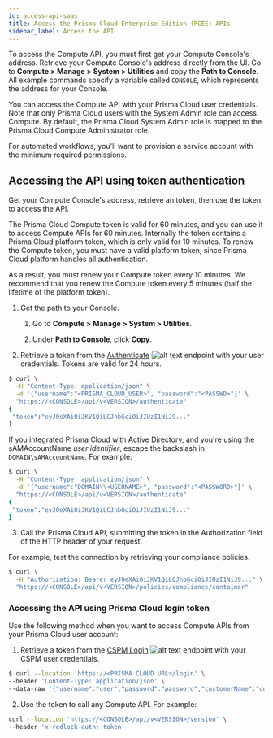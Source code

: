 ```yaml
---
id: access-api-saas
title: Access the Prisma Cloud Enterprise Edition (PCEE) APIs
sidebar_label: Access the API
---
```


To access the Compute API, you must first get your Compute Console's address.
Retrieve your Compute Console's address directly from the UI.
Go to **Compute > Manage > System > Utilities** and copy the **Path to Console**.
All example commands specify a variable called `CONSOLE`, which represents the address for your Console.

You can access the Compute API with your Prisma Cloud user credentials.
Note that only Prisma Cloud users with the System Admin role can access Compute.
By default, the Prisma Cloud System Admin role is mapped to the Prisma Cloud Compute Administrator role.

For automated workflows, you'll want to provision a service account with the minimum required permissions.

## Accessing the API using token authentication

Get your Compute Console's address, retrieve an token, then use the token to access the API.

The Prisma Cloud Compute token is valid for 60 minutes, and you can use it to access Compute APIs for 60 minutes.
Internally the token contains a Prisma Cloud platform token, which is only valid for 10 minutes.
To renew the Compute token, you must have a valid platform token, since Prisma Cloud platform handles all authentication.

As a result, you must renew your Compute token every 10 minutes.
We recommend that you renew the Compute token every 5 minutes (half the lifetime of the platform token).

1. Get the path to your Console.

   1. Go to **Compute > Manage > System > Utilities**.

   2. Under **Path to Console**, click **Copy**.

2. Retrieve a token from the [Authenticate](/prisma-cloud/api/cwpp/post-authenticate/) ![alt text](/icons/api-icon-pan-dev.svg) endpoint with your user credentials.
   Tokens are valid for 24 hours.

```bash
$ curl \
  -H "Content-Type: application/json" \
  -d '{"username":"<PRISMA_CLOUD_USER>", "password":"<PASSWD>"}' \
  "https://<CONSOLE>/api/v<VERSION>/authenticate"
{
 "token":"eyJ0eXAiOiJKV1QiLCJhbGciOiJIUzI1NiJ9..."
}
```

If you integrated Prisma Cloud with Active Directory, and you're using the sAMAccountName _user identifier_, escape the backslash in `DOMAIN\sAMAccountName`.
For example:

```bash
$ curl \
  -H "Content-Type: application/json" \
  -d '{"username":"DOMAIN\\<USERNAME>", "password":"<PASSWORD>"}' \
  "https://<CONSOLE>/api/v<VERSION>/authenticate"
{
 "token":"eyJ0eXAiOiJKV1QiLCJhbGciOiJIUzI1NiJ9..."
}
```

3. Call the Prisma Cloud API, submitting the token in the Authorization field of the HTTP header of your request.

For example, test the connection by retrieving your compliance policies.

```bash
$ curl \
  -H "Authorization: Bearer eyJ0eXAiOiJKV1QiLCJhbGciOiJIUzI1NiJ9..." \
  "https://<CONSOLE>/api/v<VERSION>/policies/compliance/container"
```

### Accessing the API using Prisma Cloud login token

Use the following method when you want to access Compute APIs from your Prisma Cloud user account:

1. Retrieve a token from the [CSPM Login](/prisma-cloud/api/cspm/app-login/) ![alt text](/icons/api-icon-pan-dev.svg) endpoint with your CSPM user credentials.

```bash
$ curl --location 'https://<PRISMA CLOUD URL>/login' \
--header 'Content-Type: application/json' \
--data-raw '{"username":"user","password":"password","customerName":"customer_name"}' | jq .token
```

2. Use the token to call any Compute API. For example:

```bash
curl --location 'https://<CONSOLE>/api/v<VERSION>/version' \
--header 'x-redlock-auth: token'
```